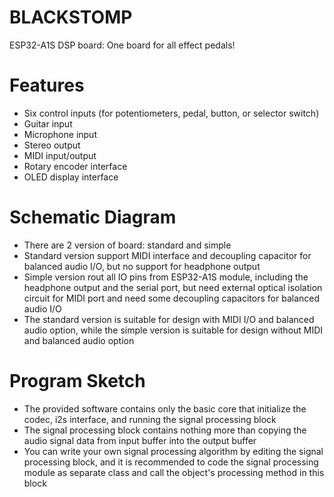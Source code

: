 # BLACKSTOMP
ESP32-A1S DSP board: One board for all effect pedals!

# Features
- Six control inputs (for potentiometers, pedal, button, or selector switch)
- Guitar input
- Microphone input
- Stereo output
- MIDI input/output
- Rotary encoder interface
- OLED display interface

# Schematic Diagram
- There are 2 version of board: standard and simple
- Standard version support MIDI interface and decoupling capacitor for balanced audio I/O, but no support for headphone output
- Simple version rout all IO pins from ESP32-A1S module, including the headphone output and the serial port, but need external optical isolation circuit for MIDI port and need some decoupling capacitors for balanced audio I/O
- The standard version is suitable for design with MIDI I/O and balanced audio option, while the simple version is suitable for design without MIDI and balanced audio option

# Program Sketch
- The provided software contains only the basic core that initialize the codec, i2s interface, and running the signal processing block
- The signal processing block contains nothing more than copying the audio signal data from input buffer into the output buffer
- You can write your own signal processing algorithm by editing the signal processing block, and it is recommended to code the signal processing module as separate class and call the object's processing method in this block

